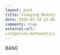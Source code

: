 ```yaml
---
layout: post
title: Sleeping Beauty
date: 2016-05-28 15:46
comments: true
external-url:
categories:mathematics
---
```

*BANG*
